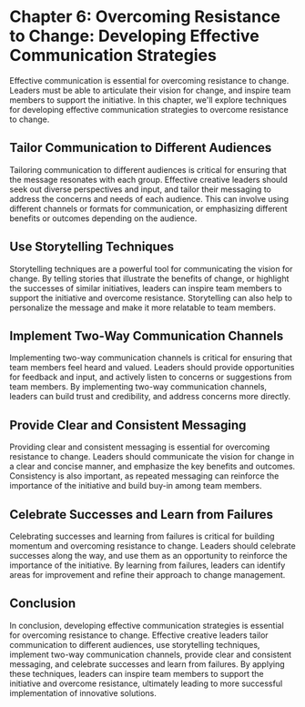 Chapter 6: Overcoming Resistance to Change: Developing Effective Communication Strategies
=========================================================================================

Effective communication is essential for overcoming resistance to change. Leaders must be able to articulate their vision for change, and inspire team members to support the initiative. In this chapter, we'll explore techniques for developing effective communication strategies to overcome resistance to change.

Tailor Communication to Different Audiences
-------------------------------------------

Tailoring communication to different audiences is critical for ensuring that the message resonates with each group. Effective creative leaders should seek out diverse perspectives and input, and tailor their messaging to address the concerns and needs of each audience. This can involve using different channels or formats for communication, or emphasizing different benefits or outcomes depending on the audience.

Use Storytelling Techniques
---------------------------

Storytelling techniques are a powerful tool for communicating the vision for change. By telling stories that illustrate the benefits of change, or highlight the successes of similar initiatives, leaders can inspire team members to support the initiative and overcome resistance. Storytelling can also help to personalize the message and make it more relatable to team members.

Implement Two-Way Communication Channels
----------------------------------------

Implementing two-way communication channels is critical for ensuring that team members feel heard and valued. Leaders should provide opportunities for feedback and input, and actively listen to concerns or suggestions from team members. By implementing two-way communication channels, leaders can build trust and credibility, and address concerns more directly.

Provide Clear and Consistent Messaging
--------------------------------------

Providing clear and consistent messaging is essential for overcoming resistance to change. Leaders should communicate the vision for change in a clear and concise manner, and emphasize the key benefits and outcomes. Consistency is also important, as repeated messaging can reinforce the importance of the initiative and build buy-in among team members.

Celebrate Successes and Learn from Failures
-------------------------------------------

Celebrating successes and learning from failures is critical for building momentum and overcoming resistance to change. Leaders should celebrate successes along the way, and use them as an opportunity to reinforce the importance of the initiative. By learning from failures, leaders can identify areas for improvement and refine their approach to change management.

Conclusion
----------

In conclusion, developing effective communication strategies is essential for overcoming resistance to change. Effective creative leaders tailor communication to different audiences, use storytelling techniques, implement two-way communication channels, provide clear and consistent messaging, and celebrate successes and learn from failures. By applying these techniques, leaders can inspire team members to support the initiative and overcome resistance, ultimately leading to more successful implementation of innovative solutions.
